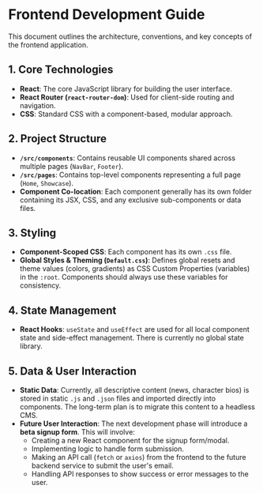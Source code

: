 ﻿# Frontend Development Guide

This document outlines the architecture, conventions, and key concepts of the frontend application.

## 1. Core Technologies

-   **React**: The core JavaScript library for building the user interface.
-   **React Router (`react-router-dom`)**: Used for client-side routing and navigation.
-   **CSS**: Standard CSS with a component-based, modular approach.

## 2. Project Structure

-   **`/src/components`**: Contains reusable UI components shared across multiple pages (`NavBar`, `Footer`).
-   **`/src/pages`**: Contains top-level components representing a full page (`Home`, `Showcase`).
-   **Component Co-location**: Each component generally has its own folder containing its JSX, CSS, and any exclusive sub-components or data files.

## 3. Styling

-   **Component-Scoped CSS**: Each component has its own `.css` file.
-   **Global Styles & Theming (`Default.css`)**: Defines global resets and theme values (colors, gradients) as CSS Custom Properties (variables) in the `:root`. Components should always use these variables for consistency.

## 4. State Management

-   **React Hooks**: `useState` and `useEffect` are used for all local component state and side-effect management. There is currently no global state library.

## 5. Data & User Interaction

-   **Static Data**: Currently, all descriptive content (news, character bios) is stored in static `.js` and `.json` files and imported directly into components. The long-term plan is to migrate this content to a headless CMS.
-   **Future User Interaction**: The next development phase will introduce a **beta signup form**. This will involve:
    -   Creating a new React component for the signup form/modal.
    -   Implementing logic to handle form submission.
    -   Making an API call (`fetch` or `axios`) from the frontend to the future backend service to submit the user's email.
    -   Handling API responses to show success or error messages to the user.